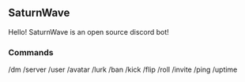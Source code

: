 ## SaturnWave

Hello! SaturnWave is an open source discord bot!

### Commands

/dm
/server
/user
/avatar
/lurk
/ban
/kick
/flip
/roll
/invite
/ping
/uptime
